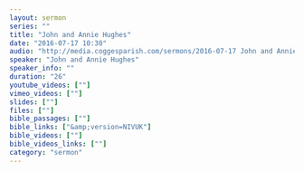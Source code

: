 ```yaml
---
layout: sermon
series: ""
title: "John and Annie Hughes"
date: "2016-07-17 10:30"
audio: "http://media.coggesparish.com/sermons/2016-07-17 John and Annie Hughes 10.30.mp3"
speaker: "John and Annie Hughes"
speaker_info: ""
duration: "26"
youtube_videos: [""]
vimeo_videos: [""]
slides: [""]
files: [""]
bible_passages: [""]
bible_links: ["&amp;version=NIVUK"]
bible_videos: [""]
bible_videos_links: [""]
category: "sermon"
---
```

